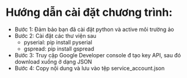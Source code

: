# Hướng dẫn cài đặt chương trình:
* Bước 1: Đảm bảo bạn đã cài đặt python và active môi trường ảo
* Bước 2: Cài đặt các thư viện sau
  * pyserial: pip install pyserial
  * gspread: pip install gspread
* Bước 3: Truy cập Google Developer console đ tạo key API, sau đó download xuống ở dạng JSON
* Bước 4: Copy nội dung và lưu vào tệp service_account.json